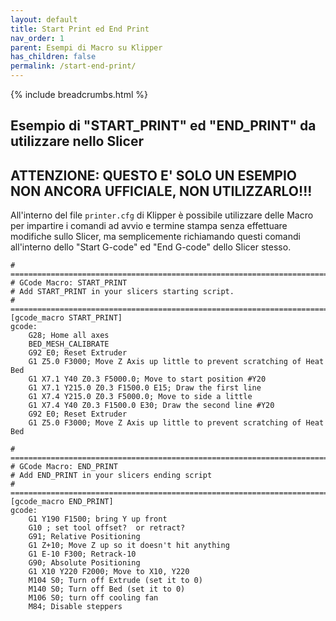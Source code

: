 ```yaml
---
layout: default
title: Start Print ed End Print
nav_order: 1
parent: Esempi di Macro su Klipper
has_children: false
permalink: /start-end-print/
---
```


{% include breadcrumbs.html %}

## Esempio di "START_PRINT" ed "END_PRINT" da utilizzare nello Slicer

## ATTENZIONE: QUESTO E' SOLO UN ESEMPIO NON ANCORA UFFICIALE, NON UTILIZZARLO!!!

All'interno del file `printer.cfg` di Klipper è possibile utilizzare delle Macro per impartire i comandi ad avvio e termine stampa senza effettuare modifiche sullo Slicer, ma semplicemente richiamando questi comandi all'interno dello "Start G-code" ed "End G-code" dello Slicer stesso.

```
# ================================================================================
# GCode Macro: START_PRINT
# Add START_PRINT in your slicers starting script. 
# ================================================================================
[gcode_macro START_PRINT]
gcode:
    G28; Home all axes    
    BED_MESH_CALIBRATE    
    G92 E0; Reset Extruder
    G1 Z5.0 F3000; Move Z Axis up little to prevent scratching of Heat Bed
    G1 X7.1 Y40 Z0.3 F5000.0; Move to start position #Y20
    G1 X7.1 Y215.0 Z0.3 F1500.0 E15; Draw the first line
    G1 X7.4 Y215.0 Z0.3 F5000.0; Move to side a little
    G1 X7.4 Y40 Z0.3 F1500.0 E30; Draw the second line #Y20
    G92 E0; Reset Extruder
    G1 Z5.0 F3000; Move Z Axis up little to prevent scratching of Heat Bed

# ================================================================================
# GCode Macro: END_PRINT
# Add END_PRINT in your slicers ending script
# ================================================================================
[gcode_macro END_PRINT]
gcode:
    G1 Y190 F1500; bring Y up front 
    G10 ; set tool offset?  or retract?
    G91; Relative Positioning
    G1 Z+10; Move Z up so it doesn't hit anything
    G1 E-10 F300; Retrack-10
    G90; Absolute Positioning
    G1 X10 Y220 F2000; Move to X10, Y220
    M104 S0; Turn off Extrude (set it to 0)
    M140 S0; Turn off Bed (set it to 0)
    M106 S0; turn off cooling fan
    M84; Disable steppers
```
